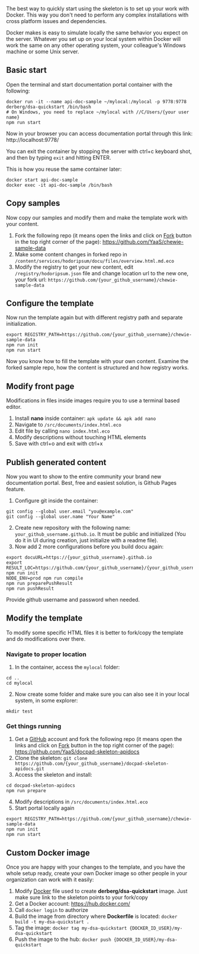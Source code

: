 The best way to quickly start using the skeleton is to set up your work with Docker. This way you don't need to perform any complex installations with cross platform issues and dependencies.

Docker makes is easy to simulate locally the same behavior you expect on the server. Whatever you set up on your local system within Docker will work the same on any other operating system, your colleague's Windows machine or some Unix server.

## Basic start

Open the terminal and start documentation portal container with the following:
```
docker run -it --name api-doc-sample ~/mylocal:/mylocal -p 9778:9778 derberg/dsa-quickstart /bin/bash
# On Windows, you need to replace ~/mylocal with //C/Users/{your user name}
npm run start
```

Now in your browser you can access documentation portal through this link: http://localhost:9778/

You can exit the container by stopping the server with ctrl+c keyboard shot, and then by typing `exit` and hitting ENTER.

This is how you reuse the same container later:
```
docker start api-doc-sample
docker exec -it api-doc-sample /bin/bash
```

## Copy samples

Now copy our samples and modify them and make the template work with your content.


1. Fork the following repo (it means open the links and click on [Fork](https://help.github.com/articles/fork-a-repo/) button in the top right corner of the page): https://github.com/YaaS/chewie-sample-data
2. Make some content changes in forked repo in `/content/services/hodoripsum/docu/files/overview.html.md.eco`
3. Modify the registry to get your new content, edit `/registry/hodoripsum.json` file and change location url to the new one, your fork url: `https://github.com/{your_github_username}/chewie-sample-data`

## Configure the template

Now run the template again but with different registry path and separate initialization.

```
export REGISTRY_PATH=https://github.com/{your_github_username}/chewie-sample-data
npm run init
npm run start
```

Now you know how to fill the template with your own content. Examine the forked sample repo, how the content is structured and how registry works.

## Modify front page

Modifications in files inside images require you to use a terminal based editor.

1. Install **nano** inside container: `apk update && apk add nano`
2. Navigate to `/src/documents/index.html.eco`
3. Edit file by calling `nano index.html.eco`
4. Modify descriptions without touching HTML elements
5. Save with ctrl+o and exit with ctrl+x

## Publish generated content

Now you want to show to the entire community your brand new documentation portal. Best, free and easiest solution, is Github Pages feature.

1. Configure git inside the container:
```
git config --global user.email "you@example.com"
git config --global user.name "Your Name"
```
2. Create new repository with the following name: `your_github_username.github.io`. It must be public and initialized (You do it in UI during creation, just initialize with a readme file).
3. Now add 2 more configurations before you build docu again:
```
export docuURL=https://{your_github_username}.github.io
export RESULT_LOC=https://github.com/{your_github_username}/{your_github_username}.github.io
npm run init
NODE_ENV=prod npm run compile
npm run preparePushResult
npm run pushResult
```
Provide github username and password when needed.

## Modify the template

To modify some specific HTML files it is better to fork/copy the template and do modifications over there.

### Navigate to proper location

1. In the container, access the `mylocal` folder:
```
cd ..
cd mylocal
```
2. Now create some folder and make sure you can also see it in your local system, in some explorer:
```
mkdir test
```

### Get things running

1. Get a [GitHub](https://github.com/) account and fork the following repo (it means open the links and click on [Fork](https://help.github.com/articles/fork-a-repo/) button in the top right corner of the page): https://github.com/YaaS/docpad-skeleton-apidocs
2. Clone the skeleton: `git clone https://github.com/{your_github_username}/docpad-skeleton-apidocs.git`
3. Access the skeleton and install:
```
cd docpad-skeleton-apidocs
npm run prepare
```
4. Modify descriptions in `/src/documents/index.html.eco`
5. Start portal locally again
```
export REGISTRY_PATH=https://github.com/{your_github_username}/chewie-sample-data
npm run init
npm run start
```

## Custom Docker image

Once you are happy with your changes to the template, and you have the whole setup ready, create your own Docker image so other people in your organization can work with it easily:

1. Modify [Docker](../Dockerfile) file used to create **derberg/dsa-quickstart** image. Just make sure link to the skeleton points to your fork/copy
2. Get a Docker account: https://hub.docker.com/
3. Call `docker login` to authorize
4. Build the image from directory where **Dockerfile** is located: `docker build -t my-dsa-quickstart .`
5. Tag the image: `docker tag my-dsa-quickstart {DOCKER_ID_USER}/my-dsa-quickstart`
6. Push the image to the hub: `docker push {DOCKER_ID_USER}/my-dsa-quickstart`
